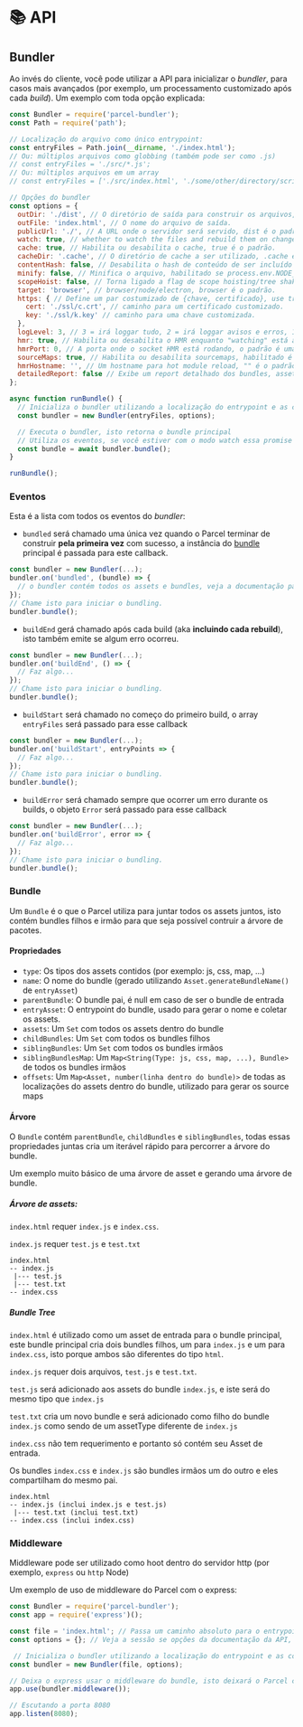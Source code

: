 # 📚 API

## Bundler

Ao invés do cliente, você pode utilizar a API para inicializar o *bundler*, para casos mais avançados (por exemplo, um processamento customizado após cada *build*).
Um exemplo com toda opção explicada:
```Javascript
const Bundler = require('parcel-bundler');
const Path = require('path');

// Localização do arquivo como único entrypoint:
const entryFiles = Path.join(__dirname, './index.html');
// Ou: múltiplos arquivos como globbing (também pode ser como .js)
// const entryFiles = './src/*.js';
// Ou: múltiplos arquivos em um array
// const entryFiles = ['./src/index.html', './some/other/directory/scripts.js'];

// Opções do bundler
const options = {
  outDir: './dist', // O diretório de saída para construir os arquivos, dist é o padrão.
  outFile: 'index.html', // O nome do arquivo de saída.
  publicUrl: './', // A URL onde o servidor será servido, dist é o padrão.
  watch: true, // whether to watch the files and rebuild them on change, defaults to process.env.NODE_ENV !== 'production'
  cache: true, // Habilita ou desabilita o cache, true é o padrão.
  cacheDir: '.cache', // O diretório de cache a ser utilizado, .cache é o padrão.
  contentHash: false, // Desabilita o hash de conteúdo de ser incluído no nome do arquivo.
  minify: false, // Minifica o arquivo, habilitado se process.env.NODE_ENV === 'production'.
  scopeHoist: false, // Torna ligado a flag de scope hoisting/tree shaking experimental, para pequenas builds de produção.
  target: 'browser', // browser/node/electron, browser é o padrão.
  https: { // Define um par costumizado de {chave, certificado}, use true para gerar um ou false para utilizar http.
    cert: './ssl/c.crt', // caminho para um certificado customizado.
    key: './ssl/k.key' // caminho para uma chave customizada.
  },
  logLevel: 3, // 3 = irá loggar tudo, 2 = irá loggar avisos e erros, 1 = irá loggar erros.
  hmr: true, // Habilita ou desabilita o HMR enquanto "watching" está ativo.
  hmrPort: 0, // A porta onde o socket HMR está rodando, o padrão é uma porta livre aleatória (0 no node.js resolve para uma porta livre).
  sourceMaps: true, // Habilita ou desabilita sourcemaps, habilitado é o padrão (não suportado em builds com arquivos minificados ainda).
  hmrHostname: '', // Um hostname para hot module reload, "" é o padrão.
  detailedReport: false // Exibe um report detalhado dos bundles, assets, tamanho de arquivos e tempos, false é o padrão, os reports são exibidos somente se o watch estiver desabilidado.
};

async function runBundle() {
  // Inicializa o bundler utilizando a localização do entrypoint e as configurações especificadas.
  const bundler = new Bundler(entryFiles, options);

  // Executa o bundler, isto retorna o bundle principal
  // Utiliza os eventos, se você estiver com o modo watch essa promise será disparada uma única vez e não a cada rebuild
  const bundle = await bundler.bundle();
}

runBundle();
```

### Eventos

Esta é a lista com todos os eventos do *bundler*:

* `bundled` será chamado uma única vez quando o Parcel terminar de construir **pela primeira vez** com sucesso, a instância do [bundle](#bundle) principal é passada para este callback.
```Javascript
const bundler = new Bundler(...);
bundler.on('bundled', (bundle) => {
  // o bundler contém todos os assets e bundles, veja a documentação para mais detalhes.
});
// Chame isto para iniciar o bundling.
bundler.bundle();
```

* `buildEnd` gerá chamado após cada build (aka **incluindo cada rebuild**), isto também emite se algum erro ocorreu.
```Javascript
const bundler = new Bundler(...);
bundler.on('buildEnd', () => {
  // Faz algo...
});
// Chame isto para iniciar o bundling.
bundler.bundle();
```

* `buildStart` será chamado no começo do primeiro build, o array `entryFiles` será passado para esse callback
```Javascript
const bundler = new Bundler(...);
bundler.on('buildStart', entryPoints => {
  // Faz algo...
});
// Chame isto para iniciar o bundling.
bundler.bundle();
```

* `buildError` será chamado sempre que ocorrer um erro durante os builds, o objeto `Error` será passado para esse callback
```Javascript
const bundler = new Bundler(...);
bundler.on('buildError', error => {
  // Faz algo...
});
// Chame isto para iniciar o bundling.
bundler.bundle();
```

### Bundle

Um `Bundle` é o que o Parcel utiliza para juntar todos os assets juntos, isto contém bundles filhos e irmão para que seja possível contruir a árvore de pacotes.

#### Propriedades

* `type`: Os tipos dos assets contidos (por exemplo: js, css, map, ...)
* `name`: O nome do bundle (gerado utilizando `Asset.generateBundleName()` de `entryAsset`)
* `parentBundle`: O bundle pai, é null em caso de ser o bundle de entrada
* `entryAsset`: O entrypoint do bundle, usado para gerar o nome e coletar os assets.
* `assets`: Um `Set` com todos os assets dentro do bundle
* `childBundles`: Um `Set` com todos os bundles filhos
* `siblingBundles`: Um `Set` com todos os bundles irmãos
* `siblingBundlesMap`: Um `Map<String(Type: js, css, map, ...), Bundle>` de todos os bundles irmãos
* `offsets`: Um `Map<Asset, number(linha dentro do bundle)>` de todas as localizações do assets dentro do bundle, utilizado para gerar os source maps

#### Árvore

O `Bundle` contém `parentBundle`, `childBundles` e `siblingBundles`, todas essas propriedades juntas cria um iterável rápido para percorrer a árvore do bundle.


Um exemplo muito básico de uma árvore de asset e gerando uma árvore de bundle.

##### Árvore de assets:

`index.html` requer `index.js` e `index.css`.

`index.js` requer `test.js` e `test.txt`

```Text
index.html
-- index.js
 |--- test.js
 |--- test.txt
-- index.css
```

##### Bundle Tree

`index.html` é utilizado como um asset de entrada para o bundle principal, este bundle principal cria dois bundles filhos, um para `index.js` e um para `index.css`, isto porque ambos são diferentes do tipo `html`.

`index.js` requer dois arquivos, `test.js` e `test.txt`.

`test.js` será adicionado aos assets do bundle `index.js`, e iste será do mesmo tipo que `index.js`

`test.txt` cria um novo bundle e será adicionado como filho do bundle `index.js` como sendo de um assetType diferente de `index.js`

`index.css` não tem requerimento e portanto só contém seu Asset de entrada.

Os bundles `index.css` e `index.js` são bundles irmãos um do outro e eles compartilham do mesmo pai.

```Text
index.html
-- index.js (inclui index.js e test.js)
 |--- test.txt (inclui test.txt)
-- index.css (inclui index.css)
```

### Middleware

Middleware pode ser utilizado como hoot dentro do servidor http (por exemplo, `express` ou `http` Node)

Um exemplo de uso de middleware do Parcel com o express:
```Javascript
const Bundler = require('parcel-bundler');
const app = require('express')();

const file = 'index.html'; // Passa um caminho absoluto para o entrypoint aqui
const options = {}; // Veja a sessão se opções da documentação da API, para as possibilidades.

 // Inicializa o bundler utilizando a localização do entrypoint e as configurações especificadas.
const bundler = new Bundler(file, options);

// Deixa o express usar o middleware do bundle, isto deixará o Parcel controlar cada requisição feita ao servidor do express
app.use(bundler.middleware());

// Escutando a porta 8080
app.listen(8080);
```
